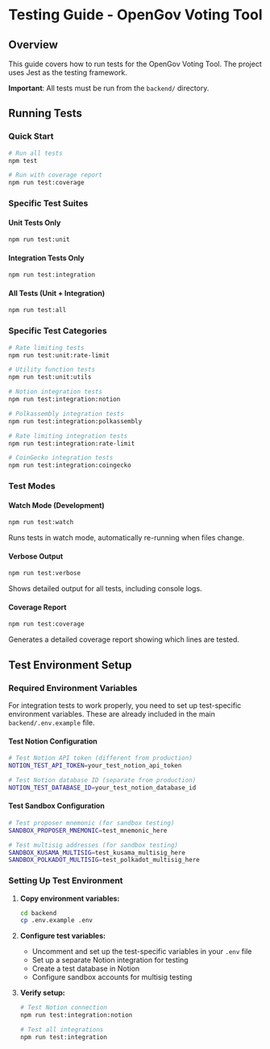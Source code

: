 # Testing Guide - OpenGov Voting Tool

## Overview

This guide covers how to run tests for the OpenGov Voting Tool. The project uses Jest as the testing framework.

**Important**: All tests must be run from the `backend/` directory.

## Running Tests

### Quick Start

```bash
# Run all tests
npm test

# Run with coverage report
npm run test:coverage
```

### Specific Test Suites

#### Unit Tests Only
```bash
npm run test:unit
```

#### Integration Tests Only
```bash
npm run test:integration
```

#### All Tests (Unit + Integration)
```bash
npm run test:all
```

### Specific Test Categories

```bash
# Rate limiting tests
npm run test:unit:rate-limit

# Utility function tests
npm run test:unit:utils

# Notion integration tests
npm run test:integration:notion

# Polkassembly integration tests
npm run test:integration:polkassembly

# Rate limiting integration tests
npm run test:integration:rate-limit

# CoinGecko integration tests
npm run test:integration:coingecko
```

### Test Modes

#### Watch Mode (Development)
```bash
npm run test:watch
```
Runs tests in watch mode, automatically re-running when files change.

#### Verbose Output
```bash
npm run test:verbose
```
Shows detailed output for all tests, including console logs.

#### Coverage Report
```bash
npm run test:coverage
```
Generates a detailed coverage report showing which lines are tested.

## Test Environment Setup

### Required Environment Variables

For integration tests to work properly, you need to set up test-specific environment variables. These are already included in the main `backend/.env.example` file.

#### Test Notion Configuration
```bash
# Test Notion API token (different from production)
NOTION_TEST_API_TOKEN=your_test_notion_api_token

# Test Notion database ID (separate from production)
NOTION_TEST_DATABASE_ID=your_test_notion_database_id
```

#### Test Sandbox Configuration
```bash
# Test proposer mnemonic (for sandbox testing)
SANDBOX_PROPOSER_MNEMONIC=test_mnemonic_here

# Test multisig addresses (for sandbox testing)
SANDBOX_KUSAMA_MULTISIG=test_kusama_multisig_here
SANDBOX_POLKADOT_MULTISIG=test_polkadot_multisig_here
```

### Setting Up Test Environment

1. **Copy environment variables:**
   ```bash
   cd backend
   cp .env.example .env
   ```

2. **Configure test variables:**
   - Uncomment and set up the test-specific variables in your `.env` file
   - Set up a separate Notion integration for testing
   - Create a test database in Notion
   - Configure sandbox accounts for multisig testing

3. **Verify setup:**
   ```bash
   # Test Notion connection
   npm run test:integration:notion
   
   # Test all integrations
   npm run test:integration
   ``` 